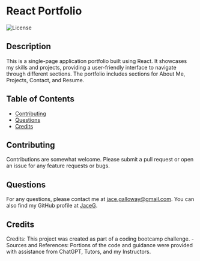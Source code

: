 # React Portfolio

![License](https://img.shields.io/badge/License-MIT-blue.svg)

## Description

This is a single-page application portfolio built using React. It showcases my skills and projects, providing a user-friendly interface to navigate through different sections. The portfolio includes sections for About Me, Projects, Contact, and Resume.

## Table of Contents

-   [Contributing](#contributing)
-   [Questions](#questions)
-   [Credits](#credits)

## Contributing

Contributions are somewhat welcome. Please submit a pull request or open an issue for any feature requests or bugs.

## Questions

For any questions, please contact me at jace.galloway@gmail.com. You can also find my GitHub profile at [JaceG](https://github.com/JaceG).

## Credits

Credits: This project was created as part of a coding bootcamp challenge. - Sources and References: Portions of the code and guidance were provided with assistance from ChatGPT, Tutors, and my Instructors.
